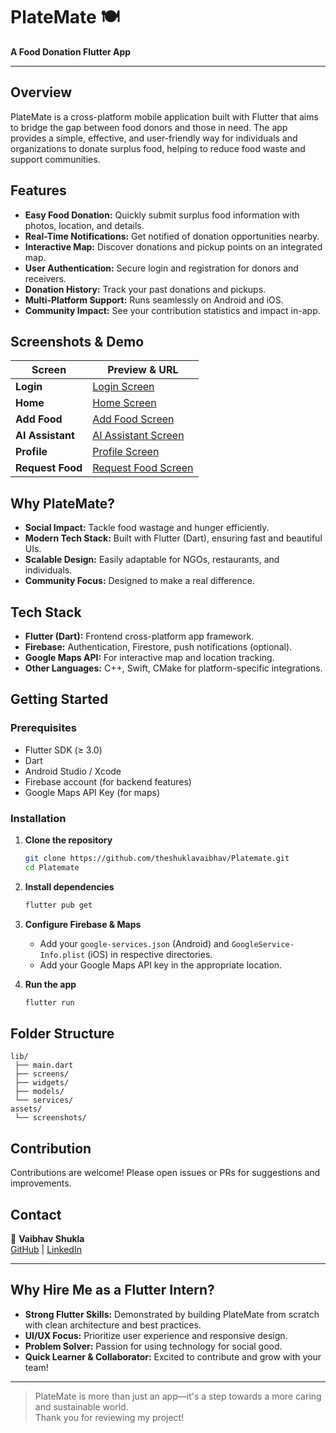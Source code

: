 # PlateMate 🍽️

**A Food Donation Flutter App**

---

## Overview

PlateMate is a cross-platform mobile application built with Flutter that aims to bridge the gap between food donors and those in need. The app provides a simple, effective, and user-friendly way for individuals and organizations to donate surplus food, helping to reduce food waste and support communities.

## Features

- **Easy Food Donation:** Quickly submit surplus food information with photos, location, and details.
- **Real-Time Notifications:** Get notified of donation opportunities nearby.
- **Interactive Map:** Discover donations and pickup points on an integrated map.
- **User Authentication:** Secure login and registration for donors and receivers.
- **Donation History:** Track your past donations and pickups.
- **Multi-Platform Support:** Runs seamlessly on Android and iOS.
- **Community Impact:** See your contribution statistics and impact in-app.

## Screenshots & Demo

| Screen            | Preview & URL |
|-------------------|--------------|
| **Login**         | [Login Screen](https://drive.google.com/file/d/1ng5I2ZKh5cQcKCTprrzL-AJ5DIvBBt_F/view?usp=sharing) |
| **Home**          | [Home Screen](https://drive.google.com/file/d/1Wt7nUd5qSfNba5LWMnz5vU1H6ffdWbUP/view?usp=drive_link) |
| **Add Food**      | [Add Food Screen](https://drive.google.com/file/d/1l5kCvKtUvoy5KTFwTgaM4TOSs0Ock4m_/view?usp=sharing) |
| **AI Assistant**  | [AI Assistant Screen](https://drive.google.com/file/d/1RhXhM5JsCqL1uHyBeWsZcr9ew-bg6AHh/view?usp=drive_link) |
| **Profile**       | [Profile Screen](https://drive.google.com/file/d/1udyNdhjSheECMQ0uksVqoCXtsbH3npzz/view?usp=drive_link) |
| **Request Food**  | [Request Food Screen](https://drive.google.com/file/d/1qRLzBcnlw-QyzAVZzzE7eRvTdvxNn4yE/view?usp=drive_link) |

## Why PlateMate?

- **Social Impact:** Tackle food wastage and hunger efficiently.
- **Modern Tech Stack:** Built with Flutter (Dart), ensuring fast and beautiful UIs.
- **Scalable Design:** Easily adaptable for NGOs, restaurants, and individuals.
- **Community Focus:** Designed to make a real difference.

## Tech Stack

- **Flutter (Dart):** Frontend cross-platform app framework.
- **Firebase:** Authentication, Firestore, push notifications (optional).
- **Google Maps API:** For interactive map and location tracking.
- **Other Languages:** C++, Swift, CMake for platform-specific integrations.

## Getting Started

### Prerequisites

- Flutter SDK (≥ 3.0)
- Dart
- Android Studio / Xcode
- Firebase account (for backend features)
- Google Maps API Key (for maps)

### Installation

1. **Clone the repository**
   ```bash
   git clone https://github.com/theshuklavaibhav/Platemate.git
   cd Platemate
   ```

2. **Install dependencies**
   ```bash
   flutter pub get
   ```

3. **Configure Firebase & Maps**
   - Add your `google-services.json` (Android) and `GoogleService-Info.plist` (iOS) in respective directories.
   - Add your Google Maps API key in the appropriate location.

4. **Run the app**
   ```bash
   flutter run
   ```

## Folder Structure

```
lib/
 ├── main.dart
 ├── screens/
 ├── widgets/
 ├── models/
 └── services/
assets/
 └── screenshots/
```

## Contribution

Contributions are welcome! Please open issues or PRs for suggestions and improvements.

## Contact

👤 **Vaibhav Shukla**  
[GitHub](https://github.com/theshuklavaibhav) | [LinkedIn](https://www.linkedin.com/in/theshuklavaibhav/)

---

## Why Hire Me as a Flutter Intern?

- **Strong Flutter Skills:** Demonstrated by building PlateMate from scratch with clean architecture and best practices.
- **UI/UX Focus:** Prioritize user experience and responsive design.
- **Problem Solver:** Passion for using technology for social good.
- **Quick Learner & Collaborator:** Excited to contribute and grow with your team!

---

> PlateMate is more than just an app—it's a step towards a more caring and sustainable world.  
> Thank you for reviewing my project!
